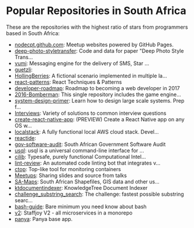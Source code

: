 # Popular Repositories in South Africa

These are the repositories with the highest ratio of stars from programmers based in South Africa:

- [nodecpt.github.com](https://github.com/NodeCPT/nodecpt.github.com): Meetup websites powered by GitHub Pages.
- [deep-photo-styletransfer](https://github.com/luanfujun/deep-photo-styletransfer): Code and data for paper "Deep Photo Style Trans...
- [vumi](https://github.com/praekelt/vumi): Messaging engine for the delivery of SMS, Star ...
- [guetzli](https://github.com/google/guetzli): 
- [HollingBerries](https://github.com/apauley/HollingBerries): A fictional scenario implemented in multiple la...
- [react-patterns](https://github.com/vasanthk/react-patterns): React Techniques & Patterns 
- [developer-roadmap](https://github.com/kamranahmedse/developer-roadmap): Roadmap to becoming a web developer in 2017
- [2016-Bomberman](https://github.com/EntelectChallenge/2016-Bomberman): This single repository includes the game engine...
- [system-design-primer](https://github.com/donnemartin/system-design-primer): Learn how to design large scale systems. Prep f...
- [Interviews](https://github.com/kdn251/Interviews): Variety of solutions to common interview questions
- [create-react-native-app](https://github.com/react-community/create-react-native-app): (PREVIEW) Create a React Native app on any OS w...
- [localstack](https://github.com/atlassian/localstack): A fully functional local AWS cloud stack. Devel...
- [reactide](https://github.com/reactide/reactide): 
- [gov-software-audit](https://github.com/adieyal/gov-software-audit): South African Government Software Audit
- [usql](https://github.com/knq/usql): usql is a universal command-line interface for ...
- [cilib](https://github.com/cirg-up/cilib): Typesafe, purely functional Computational Intel...
- [lint-review](https://github.com/markstory/lint-review): An automated code linting bot that integrates v...
- [ctop](https://github.com/bcicen/ctop): Top-like tool for monitoring containers
- [Meetups](https://github.com/CapeTownJUG/Meetups): Sharing slides and source from talks
- [SA-Maps](https://github.com/j-norwood-young/SA-Maps): South African Shapefiles, GIS data and other us...
- [ktdocumentindexer](https://github.com/ktgit/ktdocumentindexer): KnowledgeTree Document Indexer
- [challenge_substring_search](https://github.com/hola/challenge_substring_search): The challenge: fastest possible substring searc...
- [bash-guide](https://github.com/Idnan/bash-guide): Bare minimum you need know about bash
- [v2](https://github.com/Staffjoy/v2): Staffjoy V2 - all microservices in a monorepo
- [panya](https://github.com/praekelt/panya): Panya base app.
